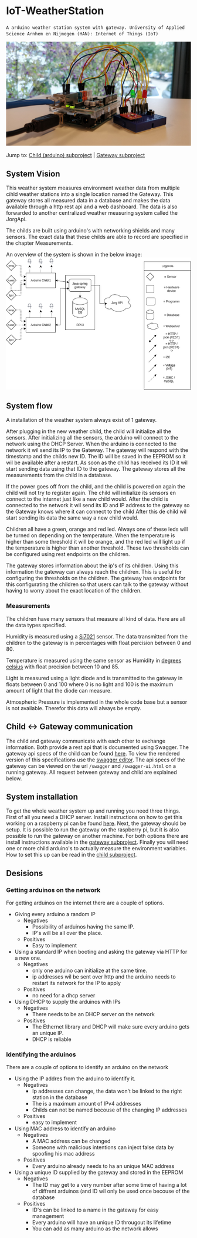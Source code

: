 # IoT-WeatherStation
`A arduino weather station system with gateway. University of Applied Science Arnhem en Nijmegen (HAN): Internet of Things (IoT)`

![dashimage](imgs/dashimage.jpg)
 
Jump to: 
 [Child (arduino) subproject](https://github.com/SijmenHuizenga/IoT-WeatherStation/tree/child) | 
 [Gateway subproject](https://github.com/SijmenHuizenga/IoT-WeatherStation/tree/gateway)

## System Vision
This weather system measures environment weather data from multiple cihld weather stations into a single location named the Gateway. This gateway stores all measured data in a database and makes the data available through a http rest api and a web dashboard. The data is also forwarded to another centralized weather measuring system called the JorgApi.

The childs are built using arduino's with networking shields and many sensors. The exact data that these childs are able to record are specified in the chapter Measurements.

An overview of the system is shown in the below image:
![Overview](imgs/Architectural-overview-diagram.png)

## System flow

A installation of the weather system always exist of 1 gateway. 

After plugging in the new weather child, the child will initialize all the sensors. After initializing all the sensors, the arduino will connect to the network using the DHCP Server.
When the arduino is connected to the network it wil send its IP to the Gateway. The gateway will respond with the timestamp and the childs new ID. The ID will be saved in the EEPROM so it wil be available after a restart.
As soon as the child has received its ID it wil start sending data using that ID to the gateway. The gateway stores all the measurements from the child in a database.

If the power goes off from the child, and the child is powered on again the child will not try to register again. The child will initialize its sensors en connect to the internet just like a new child would.
After the child is connected to the network it wil send its ID and IP address to the gateway so the Gateway knows where it can connect to the child
After this de child wil start sending its data the same way a new child would.

Children all have a green, orange and red led. Always one of these leds will be turned on depending on the temperature. When the temperature is higher than some threshold it will be orange, and the red led will light up if the temperature is higher than another threshold. These two thresholds can be configured using rest endpoints on the children. 

The gateway stores information about the ip's of its children. Using this information the gateway can always reach the children. This is useful for configuring the thresholds on the children. The gateway has endpoints for this configurating the children so that users can talk to the gateway without having to worry about the exact location of the children. 

### Measurements
The children have many sensors that measure all kind of data. Here are all the data types specified.

Humidity is measured using a [Si7021](https://www.silabs.com/documents/public/data-sheets/Si7021-A20.pdf) sensor. The data transmitted from the children to the gateway is in percentages with float percision between 0 and 80. 

Temperature is measured using the same sensor as Humidity in [degrees celsius](https://en.wikipedia.org/wiki/Celsius) with float precision between 10 and 85.

Light is measured using a light diode and is transmitted to the gateway in floats between 0 and 100 where 0 is no light and 100 is the maximum amount of light that the diode can measure.

Atmospheric Pressure is implemented in the whole code base but a sensor is not available. Therefor this data will always be empty.

## Child <-> Gateway communication
The child and gateway communicate with each other to exchange information. Both provide a rest api that is documented using Swagger. The gateway api specs of the child can be found [here](https://github.com/SijmenHuizenga/IoT-WeatherStation/blob/child/api.yaml). To view the rendered version of this specifications use the [swagger editor](editor.swagger.io). The api specs of the gateway can be viewed on the url `/swagger` and `/swagger-ui.html` on a running gateway. All request between gateway and child are explained below.

## System installation
To get the whole weather system up and running you need three things. First of all you need a DHCP server. Install instructions on how to get this working on a raspberry pi can be found [here](https://github.com/SijmenHuizenga/IoT-WeatherStation/blob/pi/setupDHCP.md). Next, the gateway should be setup. It is possible to run the gateway on the raspberry pi, but it is also possible to run the gateway on another machine. For both options there are install instructions available in the [gateway subproject](https://github.com/SijmenHuizenga/IoT-WeatherStation/tree/gateway). Finally you will need one or more child arduino's to actually measure the environment variables. How to set this up can be read in the [child subproject](https://github.com/SijmenHuizenga/IoT-WeatherStation/tree/child).

## Desisions 

### Getting arduinos on the network
For getting arduinos on the internet there are a couple of options. 
* Giving every arduino a random IP
  - Negatives
    - Possibility of arduinos having the same IP.
    - IP's will be all over the place.
  - Positives
    - Easy to implement
* Using a standard IP when booting and asking the gateway via HTTP for a new one.
  - Negatives
    - only one arduino can initialize at the same time.
    - ip addresses wil be sent over http and the arduino needs to restart its network for the IP to apply
  - Positives
    - no need for a dhcp server
* Using DHCP to supply the arduinos with IPs
  - Negatives
    - There needs to be an DHCP server on the network
  - Positives
    - The Ethernet library and DHCP will make sure every arduino gets an unique IP.
    - DHCP is reliable
    
### Identifying the arduinos
There are a couple of options to identify an arduino on the network
* Using the IP addres from the arduino to identify it.
  - Negatives
    - Ip addresses can change, the data won't be linked to the right station in the database
    - The is a maximum amount of IPv4 addresses
    - Childs can not be named becouse of the changing IP addresses
  - Positives
    - easy to implement
* Using MAC address to identify an arduino
  - Negatives
    - A MAC address can be changed
    - Someone with malicious intentions can inject false data by spoofing his mac address
  - Positives
    - Every arduino already needs to ha an unique MAC address
* Using a unique ID supplied by the gateway and stored in the EEPROM
  - Negatives
    - The ID may get to a very number after some time of having a lot of diffrent arduinos (and ID wil only be used once becouse of the database
  - Positives
    - ID's can be linked to a name in the gateway for easy management
    - Every arduino will have an unique ID througout its lifetime
    - You can add as many arduino as the network allows